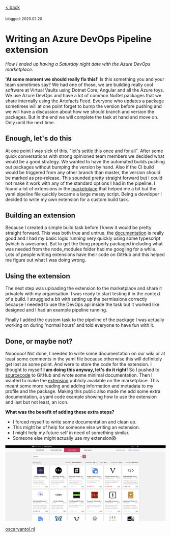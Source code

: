 [< back](index)

<sub>blogged: 2020.02.20</sub>

# Writing an Azure DevOps Pipeline extension

 *How I ended up having a Saturday night date with the Azure DevOps marketplace.*

**'At some moment we should really fix this!'** Is this something you and your team sometimes say? We had one of those, we are building really cool software at Virtual Vaults using Dotnet Core, Angular and all the Azure toys. We use Azure DevOps and have a lot of common NuGet packages that we share internally using the Artefacts Feed. 
Everyone who updates a package sometimes will at one point forget to bump the version before pushing and we will have a discussion about how we should branch and version the packages. But in the end we will complete the task at hand and move on. Only until the next time.

## Enough, let's do this

At one point I was sick of this. "let's settle this once and for all". After some quick conversations with strong opinioned team members we decided what would be a good strategy. We wanted to have the automated builds pushing out packages without bumping the version by hand. Also if the CI build would be triggered from any other branch than master, the version should be marked as pre-release. This sounded pretty straight forward but I could not make it work with any of the standard options I had in the pipeline. I found a lot of extensions in the [marketplace](https://marketplace.visualstudio.com) that helped me a bit but the yaml pipeline file quickly became a large messy script. Being a developer I decided to write my own extension for a custom build task.

## Building an extension

Because I created a simple build task before I knew it would be pretty straight forward. This was both true and untrue, the [documentation](https://docs.microsoft.com/en-us/azure/devops/extend/get-started/node?view=azure-devops) is really good and I had my basic logic running very quickly using some typescript (which is awesome). But to get the thing properly packaged including what was needed from the node_modules folder had me googling for a while. Lots of people writing extensions have their code on GitHub and this helped me figure out what I was doing wrong.

## Using the extension

The next step was uploading the extension to the marketplace and share it privately with my organisation. I was ready to start testing it in the context of a build. I struggled a bit with setting up the permissions correctly because I needed to use the DevOps api inside the task but it worked like designed and I had an example pipeline running. 

Finally I added the custom task to the pipeline of the package I was actually working on during 'normal hours' and told everyone to have fun with it.

## Done, or maybe not?

Noooooo! Not done, I needed to write some documentation on our wiki or at least some comments in the yaml file because otherwise this will definitely get lost as some point. And were to store the code for the extension. I thought to myself **I am doing this anyway, let's do it right!** So I pushed to [sourcecode](https://github.com/oscarvantol/azure-pipelines-version-increment) to GitHub and wrote some minimal documentation. Then I wanted to make the [extension](https://marketplace.visualstudio.com/items?itemName=ovantol.version-increment) publicly available on the marketplace. This meant some more reading and adding information and metadata to my profile and the package. Making this public also made me add some extra documentation, a yaml code example showing how to use the extension and last but not least, an icon. 


**What was the benefit of adding these extra steps?**
* I forced myself to write some documentation and clean up.
* This might be of help for someone else writing an extension.
* I might help my future self in need of something similar.
* Someone else might actually use my extension😱

 ![Marketplace](assets/blog-ape/extension.png "Azure DevOps Marketplace")

[oscarvantol.nl](https://oscarvantol.nl)
